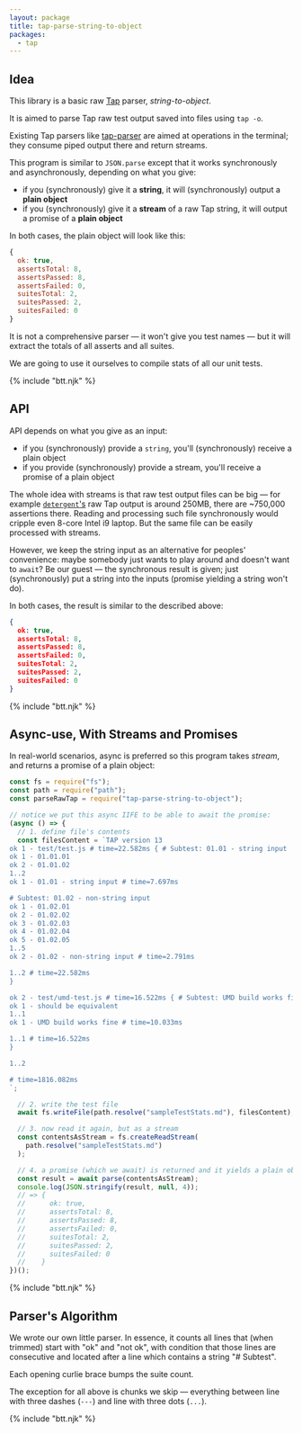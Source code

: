 ```yaml
---
layout: package
title: tap-parse-string-to-object
packages:
  - tap
---
```


## Idea

This library is a basic raw [Tap](https://node-tap.org/) parser, _string-to-object_.

It is aimed to parse Tap raw test output saved into files using `tap -o`.

Existing Tap parsers like [tap-parser](https://www.npmjs.com/package/tap-parser) are aimed at operations in the terminal; they consume piped output there and return streams.

This program is similar to `JSON.parse` except that it works synchronously and asynchronously, depending on what you give:

- if you (synchronously) give it a **string**, it will (synchronously) output a **plain object**
- if you (synchronously) give it a **stream** of a raw Tap string, it will output a promise of a **plain object**

In both cases, the plain object will look like this:

```js
{
  ok: true,
  assertsTotal: 8,
  assertsPassed: 8,
  assertsFailed: 0,
  suitesTotal: 2,
  suitesPassed: 2,
  suitesFailed: 0
}
```

It is not a comprehensive parser — it won't give you test names — but it will extract the totals of all asserts and all suites.

We are going to use it ourselves to compile stats of all our unit tests.

{% include "btt.njk" %}

## API

API depends on what you give as an input:

- if you (synchronously) provide a `string`, you'll (synchronously) receive a plain object
- if you provide (synchronously) provide a stream, you'll receive a promise of a plain object

The whole idea with streams is that raw test output files can be big — for example [`detergent`'s](/os/detergent/) raw Tap output is around 250MB, there are ~750,000 assertions there. Reading and processing such file synchronously would cripple even 8-core Intel i9 laptop. But the same file can be easily processed with streams.

However, we keep the string input as an alternative for peoples' convenience: maybe somebody just wants to play around and doesn't want to `await`? Be our guest — the synchronous result is given; just (synchronously) put a string into the inputs (promise yielding a string won't do).

In both cases, the result is similar to the described above:

```json
{
  ok: true,
  assertsTotal: 8,
  assertsPassed: 8,
  assertsFailed: 0,
  suitesTotal: 2,
  suitesPassed: 2,
  suitesFailed: 0
}
```

{% include "btt.njk" %}

## Async-use, With Streams and Promises

In real-world scenarios, async is preferred so this program takes _stream_, and returns a promise of a plain object:

```js
const fs = require("fs");
const path = require("path");
const parseRawTap = require("tap-parse-string-to-object");

// notice we put this async IIFE to be able to await the promise:
(async () => {
  // 1. define file's contents
  const filesContent = `TAP version 13
ok 1 - test/test.js # time=22.582ms { # Subtest: 01.01 - string input
ok 1 - 01.01.01
ok 2 - 01.01.02
1..2
ok 1 - 01.01 - string input # time=7.697ms

# Subtest: 01.02 - non-string input
ok 1 - 01.02.01
ok 2 - 01.02.02
ok 3 - 01.02.03
ok 4 - 01.02.04
ok 5 - 01.02.05
1..5
ok 2 - 01.02 - non-string input # time=2.791ms

1..2 # time=22.582ms
}

ok 2 - test/umd-test.js # time=16.522ms { # Subtest: UMD build works fine
ok 1 - should be equivalent
1..1
ok 1 - UMD build works fine # time=10.033ms

1..1 # time=16.522ms
}

1..2

# time=1816.082ms
`;

  // 2. write the test file
  await fs.writeFile(path.resolve("sampleTestStats.md"), filesContent);

  // 3. now read it again, but as a stream
  const contentsAsStream = fs.createReadStream(
    path.resolve("sampleTestStats.md")
  );

  // 4. a promise (which we await) is returned and it yields a plain object:
  const result = await parse(contentsAsStream);
  console.log(JSON.stringify(result, null, 4));
  // => {
  //      ok: true,
  //      assertsTotal: 8,
  //      assertsPassed: 8,
  //      assertsFailed: 0,
  //      suitesTotal: 2,
  //      suitesPassed: 2,
  //      suitesFailed: 0
  //    }
})();
```

{% include "btt.njk" %}

## Parser's Algorithm

We wrote our own little parser. In essence, it counts all lines that (when trimmed) start with "ok" and "not ok", with condition that those lines are consecutive and located after a line which contains a string "# Subtest".

Each opening curlie brace bumps the suite count.

The exception for all above is chunks we skip — everything between line with three dashes (`---`) and line with three dots (`...`).

{% include "btt.njk" %}
